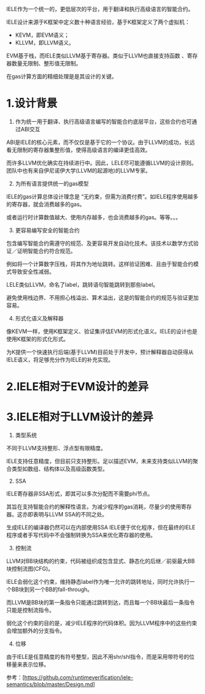 IELE作为一个统一的，更低层次的平台，用于翻译和执行高级语言的智能合约。

IELE设计来源于K框架中定义数十种语言经验，基于K框架定义了两个虚拟机：

-  KEVM，即EVM语义；
-  KLLVM，即LLVM语义。

EVM基于栈，而IELE类似LLVM基于寄存器。类似于LLVM也直接支持函数  、寄存器数量无限制、整形值无限制。

在gas计算方面的精细处理是是其设计的关键。

#  1.设计背景

1.  作为统一用于翻译、执行高级语言编写的智能合约底层平台，这些合约也可通过ABI交互

ABI是IELE的核心元素，而不仅仅是基于它的一个协议。由于LLVM的成功，长远看无限制的寄存器集整形值，使得高级语言的编译更佳高效。

而许多LLVM优化确实在持续进行中。因此，LELE尽可能遵循LLVM的设计原则。团队中也有来自伊尼诺伊大学(LLVM的起源地)的LLVM专家。

2.  为所有语言提供统一的gas模型

IELE的gas计算总体设计理念是 “无约束，但需为消费付费”。如IELE程序使用越多的寄存器，就会消费越多的gas。

或者运行时计算数值越大、使用内存越多，也会消费越多的gas。等等。。。

3.  更容易编写安全的智能合约

包含编写智能合约需遵守的规范、及更容易开发自动化技术。该技术以数学方式验证／证明智能合约符合规范。

例如将一个计算数字压栈，将其作为地址跳转。这样验证困难、且由于智能合约模式导致安全性减弱。

LELE类似LLVM，命名了label，跳转语句智能跳转到那些label。

避免使用栈边界、不用担心栈溢出、算术溢出，这是的智能合约的规范与验证更加容易。

4.  形式化语义及解释器

像KEVM一样，使用K框架定义、验证集评估EVM的形式化语义。IELE的设计也是使用K框架的形式化形式。

为K提供一个快速执行后端(基于LLVM)目前处于开发中，预计解释器自动获得从IELE语义，将足够充分作为IELE的补充实现。

#  2.IELE相对于EVM设计的差异

#  3.IELE相对于LLVM设计的差异

1.   类型系统

不同于LLVM支持整形、浮点型有限精度。

IELE支持任意精度，但目前只支持整形。足以描述EVM，未来支持类似LLVM的聚合类型如数组、结构体以及高级函数类型。

2.  SSA

IELE寄存器非SSA形式，即其可以多次分配而不需要phi节点。

其旨在支持智能合约的解释性语言。为减少程序的gas消耗，尽量少的使用寄存器。这亦即表明与LLVM  SSA的不同之处。

生成IELE的编译器仍然可以在内部使用SSA IELE便于优化程序，但在最终的IELE程序或者手写代码中不会强制转换为SSA来优化寄存器的使用。

3.  控制流

LLVM对BB块结构的约束，代码被组织成包含显式、静态化的后继／前驱最大BB块控制流图(CFG)。

IELE会弱化这个约束，维持静态label作为唯一允许的跳转地址，同时允许执行一个BB块到另一个BB的fall-through。

而LLVM是BB块的第一条指令只能通过跳转到达，而且每一个BB块最后一条指令只能是控制流指令。

弱化这个约束的目的是，减少IELE程序的代码体积。因为LLVM程序中的这些约束会增加额外的分支指令。

4.  位移

由于IELE是任意精度的有符号整型，因此不用shr/shl指令，而是采用带符号的位移量来表示位移。


参考：[https://github.com/runtimeverification/iele-semantics/blob/master/Design.md]

